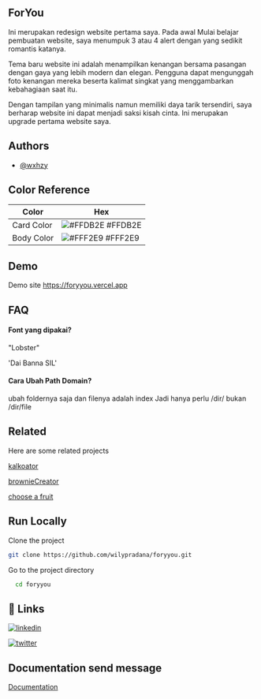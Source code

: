 
## ForYou


Ini merupakan redesign  website pertama saya. Pada awal Mulai belajar pembuatan website, saya menumpuk 3 atau 4 alert dengan yang sedikit romantis katanya. 

Tema baru website ini adalah menampilkan kenangan bersama pasangan dengan gaya yang lebih modern dan elegan. Pengguna dapat mengunggah foto kenangan mereka beserta kalimat singkat yang menggambarkan kebahagiaan saat itu.

Dengan tampilan yang minimalis namun memiliki daya tarik tersendiri, saya berharap website ini dapat menjadi saksi kisah cinta. Ini merupakan upgrade pertama website saya. 
## Authors

- [@wxhzy](https://www.github.com/wilypradana)

## Color Reference

| Color             | Hex                                                                |
| ----------------- | ------------------------------------------------------------------ |
| Card Color | ![#FFDB2E](https://via.placeholder.com/10/FFDB2E?text=+) #FFDB2E |
| Body Color | ![#FFF2E9](https://via.placeholder.com/10/FFF2E9?text=+) #FFF2E9 |



## Demo

Demo site
 <https://foryyou.vercel.app>

## FAQ

#### Font yang dipakai?
"Lobster" 

'Dai Banna SIL'

#### Cara Ubah Path Domain?
ubah foldernya saja dan filenya adalah index
Jadi hanya perlu /dir/
bukan /dir/file



## Related

Here are some related projects

[kalkoator](https://kalkoator.rf.gd)

[brownieCreator](https://browniecreator.rf.gd)

[choose a fruit](https://chosseafruitremake.vercel.app/)


## Run Locally

Clone the project

```bash
git clone https://github.com/wilypradana/foryyou.git
```

Go to the project directory

```bash
  cd foryyou
```


## 🔗 Links

[![linkedin](https://img.shields.io/badge/linkedin-0A66C2?style=for-the-badge&logo=instagram&logoColor=white)](https://www.instagram.com/wxhzyyy/)

[![twitter](https://img.shields.io/badge/twitter-1DA1F2?style=for-the-badge&logo=facebook&logoColor=white)](https://facebook.com/wilpradana)


## Documentation send message

[Documentation](https://github.com/jamiewilson/form-to-google-sheets#readme)


